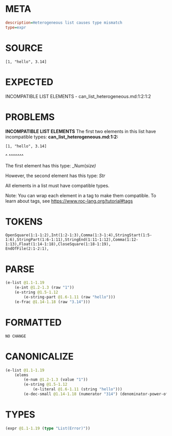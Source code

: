 # META
~~~ini
description=Heterogeneous list causes type mismatch
type=expr
~~~
# SOURCE
~~~roc
[1, "hello", 3.14]
~~~
# EXPECTED
INCOMPATIBLE LIST ELEMENTS - can_list_heterogeneous.md:1:2:1:2
# PROBLEMS
**INCOMPATIBLE LIST ELEMENTS**
The first two elements in this list have incompatible types:
**can_list_heterogeneous.md:1:2:**
```roc
[1, "hello", 3.14]
```
 ^  ^^^^^^^

The first element has this type:
    _Num(_size)_

However, the second element has this type:
    _Str_

All elements in a list must have compatible types.

Note: You can wrap each element in a tag to make them compatible.
To learn about tags, see <https://www.roc-lang.org/tutorial#tags>

# TOKENS
~~~zig
OpenSquare(1:1-1:2),Int(1:2-1:3),Comma(1:3-1:4),StringStart(1:5-1:6),StringPart(1:6-1:11),StringEnd(1:11-1:12),Comma(1:12-1:13),Float(1:14-1:18),CloseSquare(1:18-1:19),
EndOfFile(2:1-2:1),
~~~
# PARSE
~~~clojure
(e-list @1.1-1.19
	(e-int @1.2-1.3 (raw "1"))
	(e-string @1.5-1.12
		(e-string-part @1.6-1.11 (raw "hello")))
	(e-frac @1.14-1.18 (raw "3.14")))
~~~
# FORMATTED
~~~roc
NO CHANGE
~~~
# CANONICALIZE
~~~clojure
(e-list @1.1-1.19
	(elems
		(e-num @1.2-1.3 (value "1"))
		(e-string @1.5-1.12
			(e-literal @1.6-1.11 (string "hello")))
		(e-dec-small @1.14-1.18 (numerator "314") (denominator-power-of-ten "2") (value "3.14"))))
~~~
# TYPES
~~~clojure
(expr @1.1-1.19 (type "List(Error)"))
~~~
